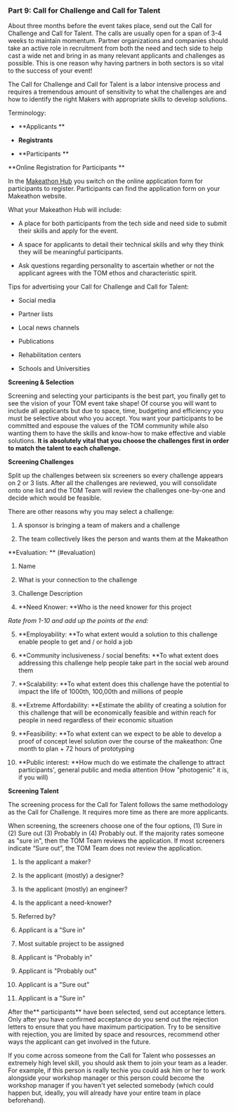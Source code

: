 ### Part 9: **Call for Challenge and Call for Talent**

About three months before the event takes place, send out the Call for Challenge and Call for Talent. The calls are usually open for a span of 3-4 weeks to maintain momentum. Partner organizations and companies should take an active role in recruitment from both the need and tech side to help cast a wide net and bring in as many relevant applicants and challenges as possible. This is one reason why having partners in both sectors is so vital to the success of your event!

The Call for Challenge and Call for Talent is a labor intensive process and requires a tremendous amount of sensitivity to what the challenges are and how to identify the right Makers with appropriate skills to develop solutions.

Terminology:

* **Applicants **

* **Registrants**

* **Participants **

**Online Registration for Participants **

In the [Makeathon Hub](http://mms.tomglobal.org/) you switch on the online application form for participants to register. Participants can find the application form on your Makeathon website.

What your Makeathon Hub will include:

* A place for both participants from the tech side and need side to submit their skills and apply for the event.

* A space for applicants to detail their technical skills and why they think they will be meaningful participants.

* Ask questions regarding personality to ascertain whether or not the applicant agrees with the TOM ethos and characteristic spirit.

Tips for advertising your Call for Challenge and Call for Talent:

* Social media

* Partner lists

* Local news channels

* Publications

* Rehabilitation centers

* Schools and Universities

**Screening & Selection**

Screening and selecting your participants is the best part, you finally get to see the vision of your TOM event take shape! Of course you will want to include all applicants but due to space, time, budgeting and efficiency you must be selective about who you accept. You want your participants to be committed and espouse the values of the TOM community while also wanting them to have the skills and know-how to make effective and viable solutions. **It is absolutely vital that you choose the challenges first in order to match the talent to each challenge.**

**Screening Challenges**

Split up the challenges between six screeners so every challenge appears on 2 or 3 lists. After all the challenges are reviewed, you will consolidate onto one list and the TOM Team will review the challenges one-by-one and decide which would be feasible.

There are other reasons why you may select a challenge:

1. A sponsor is bringing a team of makers and a challenge

2. The team collectively likes the person and wants them at the Makeathon

**Evaluation: ** (#evaluation)

1. Name

2. What is your connection to the challenge

3. Challenge Description

4. **Need Knower: **Who is the need knower for this project

*Rate from 1-10 and add up the points at the end:*

5. **Employability: **To what extent would a solution to this challenge enable people to get and / or hold a job

6. **Community inclusiveness / social benefits: **To what extent does addressing this challenge help people take part in the social web around them

7. **Scalability: **To what extent does this challenge have the potential to impact the life of 1000th, 100,00th and millions of people

8. **Extreme Affordability: **Estimate the ability of creating a solution for this challenge that will be economically feasible and within reach for people in need regardless of their economic situation

9. **Feasibility: **To what extent can we expect to be able to develop a proof of concept level solution over the course of the makeathon: One month to plan + 72 hours of prototyping

10. **Public interest: **How much do we estimate the challenge to attract participants', general public and media attention (How "photogenic" it is, if you will)

**Screening Talent**

The screening process for the Call for Talent follows the same methodology as the Call for Challenge. It requires more time as there are more applicants.

When screening, the screeners choose one of the four options, (1) Sure in (2) Sure out (3) Probably in (4) Probably out. If the majority rates someone as "sure in", then the TOM Team reviews the application. If most screeners indicate “Sure out”, the TOM Team does not review the application.

1. Is the applicant a maker?

2. Is the applicant (mostly) a designer?

3. Is the applicant (mostly) an engineer?

4. Is the applicant a need-knower?

5. Referred by?

6. Applicant is a "Sure in"

7. Most suitable project to be assigned

8. Applicant is "Probably in"

9. Applicant is "Probably out"

10. Applicant is a "Sure out"

11. Applicant is a "Sure in"

After the** participants** have been selected, send out acceptance letters. Only after you have confirmed acceptance do you send out the rejection letters to ensure that you have maximum participation. Try to be sensitive with rejection, you are limited by space and resources, recommend other ways the applicant can get involved in the future.

If you come across someone from the Call for Talent who possesses an extremely high level skill, you should ask them to join your team as a leader. For example, if this person is really techie you could ask him or her to work alongside your workshop manager or this person could become the workshop manager if you haven't yet selected somebody (which could happen but, ideally, you will already have your entire team in place beforehand).

